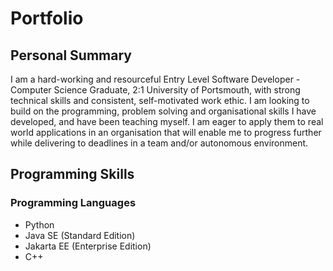 # Portfolio
## Personal Summary
I am a hard-working and resourceful Entry Level Software Developer - Computer Science Graduate, 2:1 
University of Portsmouth, with strong technical skills and consistent, self-motivated work ethic. I am 
looking to build on the programming, problem solving and organisational skills I have developed, and 
have been teaching myself. I am eager to apply them to real world applications in an organisation that 
will enable me to progress further while delivering to deadlines in a team and/or autonomous 
environment. 
## Programming Skills
### Programming Languages
- Python
- Java SE (Standard Edition)
- Jakarta EE (Enterprise Edition)
- C++
